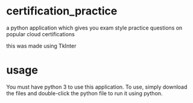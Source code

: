 # certification_practice
a python application which gives you exam style practice questions on popular cloud certifications

this was made using TkInter

# usage
You must have python 3 to use this application.
To use, simply download the files and double-click the python file to run it using python.
